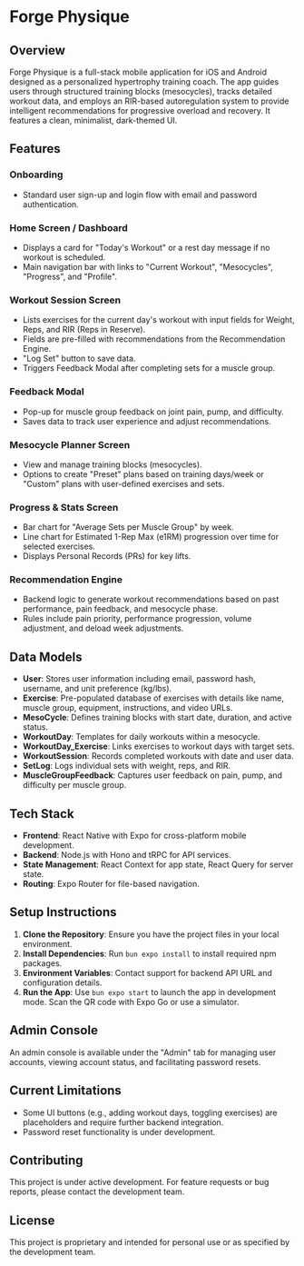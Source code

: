 # Forge Physique

## Overview
Forge Physique is a full-stack mobile application for iOS and Android designed as a personalized hypertrophy training coach. The app guides users through structured training blocks (mesocycles), tracks detailed workout data, and employs an RIR-based autoregulation system to provide intelligent recommendations for progressive overload and recovery. It features a clean, minimalist, dark-themed UI.

## Features

### Onboarding
- Standard user sign-up and login flow with email and password authentication.

### Home Screen / Dashboard
- Displays a card for "Today's Workout" or a rest day message if no workout is scheduled.
- Main navigation bar with links to "Current Workout", "Mesocycles", "Progress", and "Profile".

### Workout Session Screen
- Lists exercises for the current day's workout with input fields for Weight, Reps, and RIR (Reps in Reserve).
- Fields are pre-filled with recommendations from the Recommendation Engine.
- "Log Set" button to save data.
- Triggers Feedback Modal after completing sets for a muscle group.

### Feedback Modal
- Pop-up for muscle group feedback on joint pain, pump, and difficulty.
- Saves data to track user experience and adjust recommendations.

### Mesocycle Planner Screen
- View and manage training blocks (mesocycles).
- Options to create "Preset" plans based on training days/week or "Custom" plans with user-defined exercises and sets.

### Progress & Stats Screen
- Bar chart for "Average Sets per Muscle Group" by week.
- Line chart for Estimated 1-Rep Max (e1RM) progression over time for selected exercises.
- Displays Personal Records (PRs) for key lifts.

### Recommendation Engine
- Backend logic to generate workout recommendations based on past performance, pain feedback, and mesocycle phase.
- Rules include pain priority, performance progression, volume adjustment, and deload week adjustments.

## Data Models

- **User**: Stores user information including email, password hash, username, and unit preference (kg/lbs).
- **Exercise**: Pre-populated database of exercises with details like name, muscle group, equipment, instructions, and video URLs.
- **MesoCycle**: Defines training blocks with start date, duration, and active status.
- **WorkoutDay**: Templates for daily workouts within a mesocycle.
- **WorkoutDay_Exercise**: Links exercises to workout days with target sets.
- **WorkoutSession**: Records completed workouts with date and user data.
- **SetLog**: Logs individual sets with weight, reps, and RIR.
- **MuscleGroupFeedback**: Captures user feedback on pain, pump, and difficulty per muscle group.

## Tech Stack

- **Frontend**: React Native with Expo for cross-platform mobile development.
- **Backend**: Node.js with Hono and tRPC for API services.
- **State Management**: React Context for app state, React Query for server state.
- **Routing**: Expo Router for file-based navigation.

## Setup Instructions

1. **Clone the Repository**: Ensure you have the project files in your local environment.
2. **Install Dependencies**: Run `bun expo install` to install required npm packages.
3. **Environment Variables**: Contact support for backend API URL and configuration details.
4. **Run the App**: Use `bun expo start` to launch the app in development mode. Scan the QR code with Expo Go or use a simulator.

## Admin Console

An admin console is available under the "Admin" tab for managing user accounts, viewing account status, and facilitating password resets.

## Current Limitations

- Some UI buttons (e.g., adding workout days, toggling exercises) are placeholders and require further backend integration.
- Password reset functionality is under development.

## Contributing

This project is under active development. For feature requests or bug reports, please contact the development team.

## License

This project is proprietary and intended for personal use or as specified by the development team.
